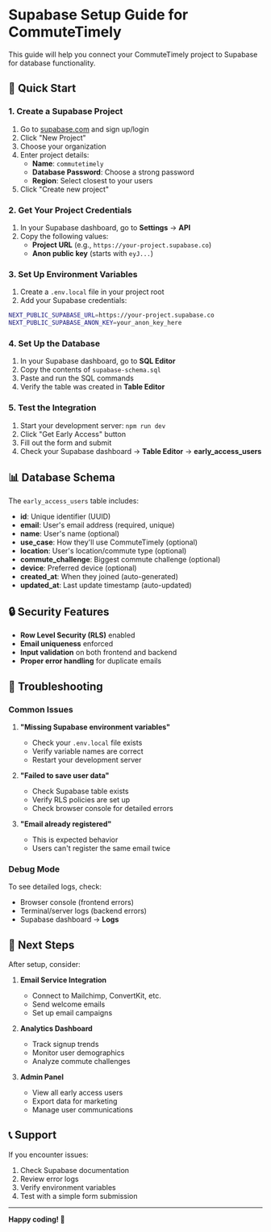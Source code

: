 # Supabase Setup Guide for CommuteTimely

This guide will help you connect your CommuteTimely project to Supabase for database functionality.

## 🚀 Quick Start

### 1. Create a Supabase Project

1. Go to [supabase.com](https://supabase.com) and sign up/login
2. Click "New Project"
3. Choose your organization
4. Enter project details:
   - **Name**: `commutetimely`
   - **Database Password**: Choose a strong password
   - **Region**: Select closest to your users
5. Click "Create new project"

### 2. Get Your Project Credentials

1. In your Supabase dashboard, go to **Settings** → **API**
2. Copy the following values:
   - **Project URL** (e.g., `https://your-project.supabase.co`)
   - **Anon public key** (starts with `eyJ...`)

### 3. Set Up Environment Variables

1. Create a `.env.local` file in your project root
2. Add your Supabase credentials:

```bash
NEXT_PUBLIC_SUPABASE_URL=https://your-project.supabase.co
NEXT_PUBLIC_SUPABASE_ANON_KEY=your_anon_key_here
```

### 4. Set Up the Database

1. In your Supabase dashboard, go to **SQL Editor**
2. Copy the contents of `supabase-schema.sql`
3. Paste and run the SQL commands
4. Verify the table was created in **Table Editor**

### 5. Test the Integration

1. Start your development server: `npm run dev`
2. Click "Get Early Access" button
3. Fill out the form and submit
4. Check your Supabase dashboard → **Table Editor** → **early_access_users**

## 📊 Database Schema

The `early_access_users` table includes:

- **id**: Unique identifier (UUID)
- **email**: User's email address (required, unique)
- **name**: User's name (optional)
- **use_case**: How they'll use CommuteTimely (optional)
- **location**: User's location/commute type (optional)
- **commute_challenge**: Biggest commute challenge (optional)
- **device**: Preferred device (optional)
- **created_at**: When they joined (auto-generated)
- **updated_at**: Last update timestamp (auto-updated)

## 🔒 Security Features

- **Row Level Security (RLS)** enabled
- **Email uniqueness** enforced
- **Input validation** on both frontend and backend
- **Proper error handling** for duplicate emails

## 🚨 Troubleshooting

### Common Issues

1. **"Missing Supabase environment variables"**
   - Check your `.env.local` file exists
   - Verify variable names are correct
   - Restart your development server

2. **"Failed to save user data"**
   - Check Supabase table exists
   - Verify RLS policies are set up
   - Check browser console for detailed errors

3. **"Email already registered"**
   - This is expected behavior
   - Users can't register the same email twice

### Debug Mode

To see detailed logs, check:
- Browser console (frontend errors)
- Terminal/server logs (backend errors)
- Supabase dashboard → **Logs**

## 🔄 Next Steps

After setup, consider:

1. **Email Service Integration**
   - Connect to Mailchimp, ConvertKit, etc.
   - Send welcome emails
   - Set up email campaigns

2. **Analytics Dashboard**
   - Track signup trends
   - Monitor user demographics
   - Analyze commute challenges

3. **Admin Panel**
   - View all early access users
   - Export data for marketing
   - Manage user communications

## 📞 Support

If you encounter issues:
1. Check Supabase documentation
2. Review error logs
3. Verify environment variables
4. Test with a simple form submission

---

**Happy coding! 🚀**

